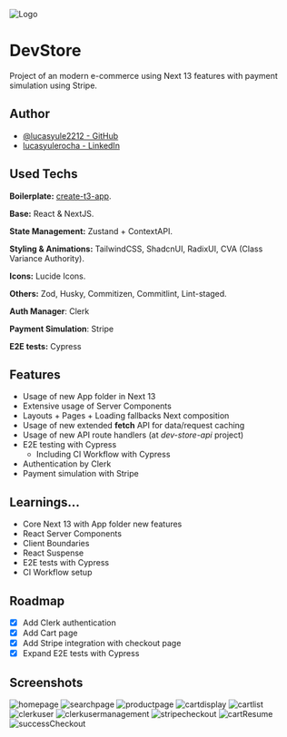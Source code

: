 

![Logo](https://cdn.discordapp.com/attachments/1075238095429046282/1192471106481819679/faviconfavicon.png?ex=65a93242&is=6596bd42&hm=242d14ac9e3a81f3a4f34e10e2a54c544bcc50ceabd3657a43c50aab8ceea5f8&)


# DevStore

Project of an modern e-commerce using Next 13 features with payment simulation using Stripe.


## Author

- [@lucasyule2212 - GitHub](https://www.github.com/lucasyule2212)
- [lucasyulerocha - LinkedIn](https://www.linkedin.com/in/lucasyulerocha/)



## Used Techs

**Boilerplate:** [create-t3-app](https://create.t3.gg/).

**Base:** React & NextJS.

**State Management:**  Zustand + ContextAPI.

**Styling & Animations:** TailwindCSS, ShadcnUI, RadixUI, CVA (Class Variance Authority).

**Icons:** Lucide Icons.

**Others:** Zod, Husky, Commitizen, Commitlint, Lint-staged.

**Auth Manager**: Clerk

**Payment Simulation**: Stripe

**E2E tests:** Cypress


## Features

- Usage of new App folder in Next 13
- Extensive usage of Server Components
- Layouts + Pages + Loading fallbacks Next composition
- Usage of new extended **fetch** API for data/request caching
- Usage of new API route handlers (at _dev-store-api_ project)
- E2E testing with Cypress
    - Including CI Workflow with Cypress
- Authentication by Clerk
- Payment simulation with Stripe


## Learnings...

- Core Next 13 with App folder new features
- React Server Components
- Client Boundaries
- React Suspense
- E2E tests with Cypress
- CI Workflow setup

## Roadmap

- [x] Add Clerk authentication
- [x] Add Cart page
- [x] Add Stripe integration with checkout page
- [x] Expand E2E tests with Cypress

## Screenshots
![homepage](https://cdn.discordapp.com/attachments/1075238095429046282/1192476788580945990/image.png?ex=65a9378d&is=6596c28d&hm=b9a5929c67af55c1bd7d4a7bcd3b75a47105b89e658e58609966c1d89a13e7a8&)
![searchpage](https://cdn.discordapp.com/attachments/1075238095429046282/1192476975248449599/image.png?ex=65a937ba&is=6596c2ba&hm=89fd4e2d7ccef1efe6d4b183e7eb6444308bcf32ee684f2a88030af8b7d54298&)
![productpage](https://cdn.discordapp.com/attachments/1075238095429046282/1192476975655305306/image.png?ex=65a937ba&is=6596c2ba&hm=77e654785bb7f306cf5f0bf0a3ff343d43a3dbeac0875bd17b95acfd67658005&)
![cartdisplay](https://cdn.discordapp.com/attachments/1075238095429046282/1192477067250511974/image.png?ex=65a937cf&is=6596c2cf&hm=4a808e50d4cfa85241249ac20bf9b88b6ee71e335131801fd298b6f9f25736d3&)
![cartlist](https://github.com/lucasyule2212/dev-store/assets/55456226/5e7826fd-b681-4162-acb4-92c9e1b558ea)
![clerkuser](https://github.com/lucasyule2212/dev-store/assets/55456226/229c1a8b-5e3d-4a21-954c-3789c8c6d548)
![clerkusermanagement](https://github.com/lucasyule2212/dev-store/assets/55456226/cac3f638-dded-47a0-9bd7-77d7b2f2093f)
![stripecheckout](https://github.com/lucasyule2212/dev-store/assets/55456226/fef30a9a-b48d-4be9-8680-7986060f6dd4)
![cartResume](https://github.com/lucasyule2212/dev-store/assets/55456226/1e4a619b-99c8-4205-9f96-38923e36d33e)
![successCheckout](https://github.com/lucasyule2212/dev-store/assets/55456226/cbbfbcaf-5a21-4c3f-89d3-2d105e837c91)




